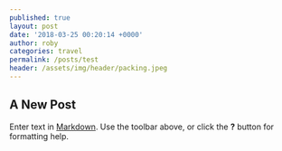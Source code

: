 ```yaml
---
published: true
layout: post
date: '2018-03-25 00:20:14 +0000'
author: roby
categories: travel
permalink: /posts/test
header: /assets/img/header/packing.jpeg
---
```

## A New Post

Enter text in [Markdown](http://daringfireball.net/projects/markdown/). Use the toolbar above, or click the **?** button for formatting help.

